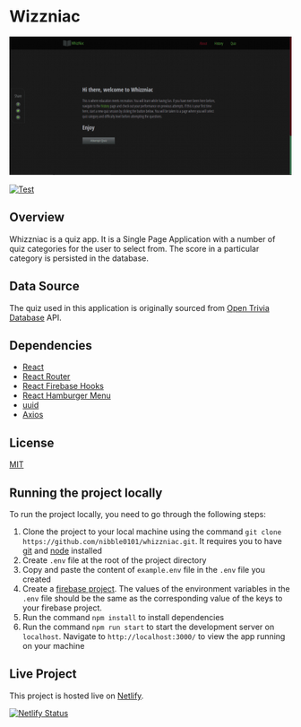 # Wizzniac

![whizzniac front page](./whizzniac.png)

[![Test](https://github.com/nibble0101/whizzniac/actions/workflows/test.yaml/badge.svg)](https://github.com/nibble0101/whizzniac/actions/workflows/test.yaml)

## Overview

Whizzniac is a quiz app. It is a Single Page Application with a number of quiz categories for the user to select from. The score in a particular category is persisted in the database.

## Data Source

The quiz used in this application is originally sourced from [Open Trivia Database](https://opentdb.com/) API.

## Dependencies

- [React](https://reactjs.org/)
- [React Router](https://reactrouter.com/)
- [React Firebase Hooks](https://www.npmjs.com/package/react-firebase-hooks)
- [React Hamburger Menu](https://www.npmjs.com/package/react-hamburger-menu)
- [uuid](https://www.npmjs.com/package/uuid)
- [Axios](https://www.npmjs.com/package/axios)

## License

[MIT](https://choosealicense.com/licenses/mit/)

## Running the project locally

To run the project locally, you need to go through the following steps:

1. Clone the project to your local machine using the command `git clone https://github.com/nibble0101/whizzniac.git`. It requires you to have [git](https://git-scm.com/downloads) and [node](https://nodejs.org/en/) installed
2. Create `.env` file at the root of the project directory
3. Copy and paste the content of `example.env` file in the `.env` file you created
4. Create a [firebase project](https://firebase.google.com/). The values of the environment variables in the `.env` file should be the same as the corresponding value of the keys to your firebase project.
5. Run the command `npm install` to install dependencies
6. Run the command `npm run start` to start the development server on `localhost`. Navigate to `http://localhost:3000/` to view the app running on your machine

## Live Project

This project is hosted live on [Netlify](https://whizzniac.netlify.app/).

[![Netlify Status](https://api.netlify.com/api/v1/badges/69899758-208a-49a3-8b99-05bae9762220/deploy-status)](https://app.netlify.com/sites/whizzniac/deploys)
